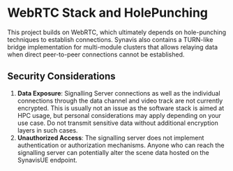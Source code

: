 # WebRTC Stack and HolePunching

This project builds on WebRTC, which ultimately depends on hole-punching techniques to establish connections. Synavis also contains a TURN-like bridge implementation for multi-module clusters that allows relaying data when direct peer-to-peer connections cannot be established.

## Security Considerations

1. **Data Exposure**: Signalling Server connections as well as the individual connections through the data channel and video track are not currently encrypted. This is usually not an issue as the software stack is aimed at HPC usage, but personal considerations may apply depending on your use case. Do not transmit sensitive data without additional encryption layers in such cases.
2. **Unauthorized Access**: The signalling server does not implement authentication or authorization mechanisms. Anyone who can reach the signalling server can potentially alter the scene data hosted on the SynavisUE endpoint.

